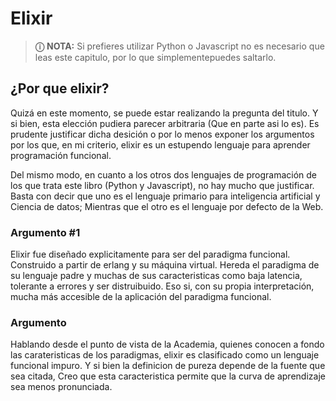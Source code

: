 # Elixir

> **&#9432;** **NOTA:** 
> Si prefieres utilizar Python o Javascript no es necesario que leas este capitulo, por lo que simplementepuedes saltarlo.


## ¿Por que elixir?

Quizá en este momento, se puede estar realizando la pregunta del titulo. Y si bien, esta elección pudiera parecer arbitraria (Que en parte asi lo es). Es prudente justificar dicha desición o por lo menos exponer los argumentos por los que, en mi criterio, elixir es un estupendo lenguaje para aprender programación funcional.

Del mismo modo, en cuanto a los otros dos lenguajes de programación de los que trata este libro (Python y Javascript), no hay mucho que justificar. Basta con decir que uno es el lenguaje primario para inteligencia artificial y Ciencia de datos; Mientras que el otro es el lenguaje por defecto de la Web. 

### Argumento #1

Elixir fue diseñado explicitamente para ser del paradigma funcional. Construido a partir de erlang y su máquina virtual. Hereda el paradigma de su lenguaje padre y muchas de sus caracteristicas como baja latencia, tolerante a errores y ser distruibuido. Eso si, con su propia interpretación, mucha más accesible de la aplicación del paradigma funcional.

### Argumento #

Hablando desde el punto de vista de la Academia, quienes conocen a fondo las carateristicas de los paradigmas, elixir es clasificado como  un lenguaje funcional impuro. Y si bien la definicion de pureza depende de la fuente que sea citada, Creo que esta caracteristica permite que la curva de aprendizaje sea menos pronunciada.


